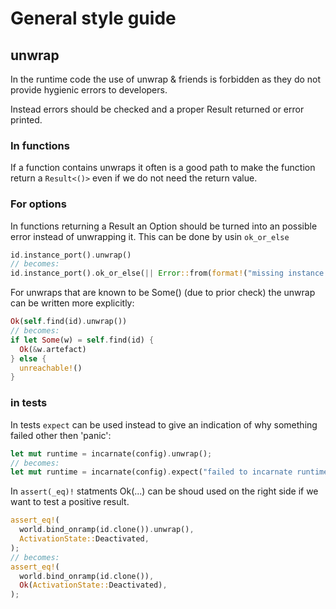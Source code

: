 # General style guide

## unwrap
In the runtime code the use of unwrap & friends is forbidden as they do not provide
hygienic errors to developers.

Instead errors should be checked and a proper Result returned or error printed.


### In functions

If a function contains unwraps it often is a good path to make the function return a `Result<()>` even if we do not need the return value.

### For options

In functions returning a Result an Option should be turned into an possible error instead of unwrapping it. This can be done by usin `ok_or_else`
```rust
id.instance_port().unwrap()
// becomes:
id.instance_port().ok_or_else(|| Error::from(format!("missing instance port in {}.", id)))?
```

For unwraps that are known to be Some() (due to prior check) the unwrap can be written more explicitly:

```rust
Ok(self.find(id).unwrap())
// becomes:
if let Some(w) = self.find(id) {
  Ok(&w.artefact)
} else {
  unreachable!()
}
```

### in tests
In tests `expect` can be used instead to give an indication of why something failed other then 'panic':
```rust
let mut runtime = incarnate(config).unwrap();
// becomes:
let mut runtime = incarnate(config).expect("failed to incarnate runtime");
```

In `assert(_eq)!` statments Ok(...) can be shoud used on the right side if we want to test a positive result.
```rust
assert_eq!(
  world.bind_onramp(id.clone()).unwrap(),
  ActivationState::Deactivated,
);
// becomes:
assert_eq!(
  world.bind_onramp(id.clone()),
  Ok(ActivationState::Deactivated),
);
```

